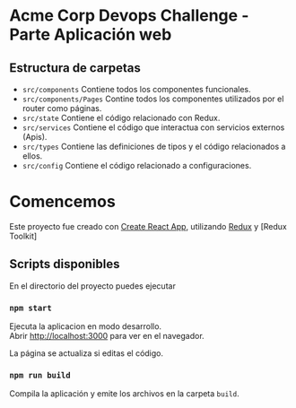 
# Acme Corp Devops Challenge - Parte Aplicación web

## Estructura de carpetas
* `src/components` Contiene todos los componentes funcionales.
* `src/components/Pages` Contine todos los componentes utilizados por el router como páginas.
* `src/state` Contiene el código relacionado con Redux.
* `src/services` Contiene el código que interactua con servicios externos (Apis).
* `src/types` Contiene las definiciones de tipos y el código relacionados a ellos.
* `src/config` Contiene el código relacionado a configuraciones.

# Comencemos
Este proyecto fue creado con [Create React App](https://github.com/facebook/create-react-app), utilizando [Redux](https://redux.js.org/) y [Redux Toolkit]

## Scripts disponibles
En el directorio del proyecto puedes ejecutar

### `npm start`
Ejecuta la aplicacion en modo desarrollo.<br />
Abrir [http://localhost:3000](http://localhost:3000) para ver en el navegador.

La página se actualiza si editas el código.<br />

### `npm run build`
Compila la aplicación y emite los archivos en la carpeta `build`.



